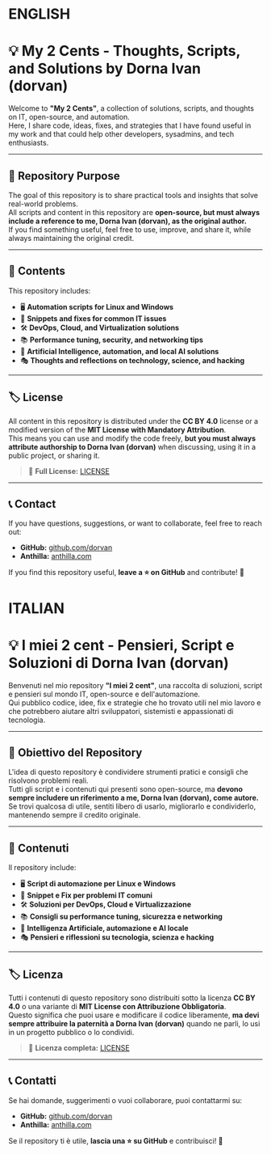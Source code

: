 # ENGLISH

# 💡 My 2 Cents - Thoughts, Scripts, and Solutions by Dorna Ivan (dorvan)

Welcome to **"My 2 Cents"**, a collection of solutions, scripts, and thoughts on IT, open-source, and automation.  
Here, I share code, ideas, fixes, and strategies that I have found useful in my work and that could help other developers, sysadmins, and tech enthusiasts.

---

## 🚀 **Repository Purpose**
The goal of this repository is to share practical tools and insights that solve real-world problems.  
All scripts and content in this repository are **open-source, but must always include a reference to me, Dorna Ivan (dorvan), as the original author.**  
If you find something useful, feel free to use, improve, and share it, while always maintaining the original credit.

---

## 📂 **Contents**
This repository includes:
- 🖥 **Automation scripts for Linux and Windows**  
- 🔧 **Snippets and fixes for common IT issues**  
- 🛠 **DevOps, Cloud, and Virtualization solutions**  
- 📚 **Performance tuning, security, and networking tips**  
- 🤖 **Artificial Intelligence, automation, and local AI solutions**  
- 🎭 **Thoughts and reflections on technology, science, and hacking**  

---

## 🏷 **License**
All content in this repository is distributed under the **CC BY 4.0** license or a modified version of the **MIT License with Mandatory Attribution**.  
This means you can use and modify the code freely, **but you must always attribute authorship to Dorna Ivan (dorvan)** when discussing, using it in a public project, or sharing it.

> 🔗 **Full License:** [LICENSE](./LICENSE)

---

## 📞 **Contact**
If you have questions, suggestions, or want to collaborate, feel free to reach out:  
- **GitHub:** [github.com/dorvan](https://github.com/dorvan)  
- **Anthilla:** [anthilla.com](https://anthilla.com)  

If you find this repository useful, **leave a ⭐ on GitHub** and contribute! 🚀


# ITALIAN

# 💡 I miei 2 cent - Pensieri, Script e Soluzioni di Dorna Ivan (dorvan)

Benvenuti nel mio repository **"I miei 2 cent"**, una raccolta di soluzioni, script e pensieri sul mondo IT, open-source e dell'automazione.  
Qui pubblico codice, idee, fix e strategie che ho trovato utili nel mio lavoro e che potrebbero aiutare altri sviluppatori, sistemisti e appassionati di tecnologia.

---

## 🚀 **Obiettivo del Repository**
L'idea di questo repository è condividere strumenti pratici e consigli che risolvono problemi reali.  
Tutti gli script e i contenuti qui presenti sono open-source, ma **devono sempre includere un riferimento a me, Dorna Ivan (dorvan), come autore.**  
Se trovi qualcosa di utile, sentiti libero di usarlo, migliorarlo e condividerlo, mantenendo sempre il credito originale.  

---

## 📂 **Contenuti**
Il repository include:
- 🖥 **Script di automazione per Linux e Windows**  
- 🔧 **Snippet e Fix per problemi IT comuni**  
- 🛠 **Soluzioni per DevOps, Cloud e Virtualizzazione**  
- 📚 **Consigli su performance tuning, sicurezza e networking**  
- 🤖 **Intelligenza Artificiale, automazione e AI locale**  
- 🎭 **Pensieri e riflessioni su tecnologia, scienza e hacking**  

---

## 🏷 **Licenza**
Tutti i contenuti di questo repository sono distribuiti sotto la licenza **CC BY 4.0** o una variante di **MIT License con Attribuzione Obbligatoria**.  
Questo significa che puoi usare e modificare il codice liberamente, **ma devi sempre attribuire la paternità a Dorna Ivan (dorvan)** quando ne parli, lo usi in un progetto pubblico o lo condividi.  

> 🔗 **Licenza completa:** [LICENSE](./LICENSE)

---

## 📞 **Contatti**
Se hai domande, suggerimenti o vuoi collaborare, puoi contattarmi su:  
- **GitHub:** [github.com/dorvan](https://github.com/dorvan)  
- **Anthilla:** [anthilla.com](https://anthilla.com)  

Se il repository ti è utile, **lascia una ⭐ su GitHub** e contribuisci! 🚀
